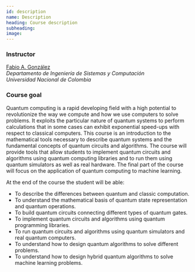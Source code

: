 ```yaml
---
id: description
name: Description
heading: Course description
subheading: 
image: 
---
```


### Instructor
[Fabio A. González](http://dis.unal.edu.co/~fgonza/)  
*Departamento de Ingeniería de Sistemas y Computación*  
*Universidad Nacional de Colombia*

### Course goal
Quantum computing is a rapid developing field with a high potential to revolutionize the way we compute and how we use computers to solve problems. It exploits the particular nature of quantum systems to perform calculations that in some cases can exhibit exponential speed-ups with respect to classical computers.  This course is an introduction to the mathematical tools necessary to describe quantum systems and the fundamental concepts of quantum circuits and algorithms. The course will provide tools that allow students to implement quantum circuits and algorithms using quantum computing libraries and to run them using quantum simulators as well as real hardware. The final part of the course will focus on the application of quantum computing to machine learning.

At the end of the course the student will be able:

- To describe the differences between quantum and classic computation.
- To understand the mathematical basis of quantum state representation and quantum operations. 
- To build quantum circuits connecting different types of quantum gates.
- To implement quantum circuits and algorithms using quantum programming libraries.
- To run quantum circuits and algorithms using quantum simulators and real quantum computers.
- To understand how to design quantum algorithms to solve different problems.
- To understand how to design hybrid quantum algorithms to solve machine learning problems.